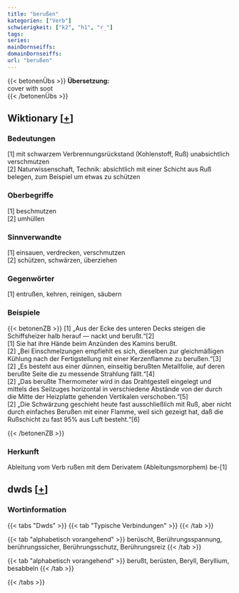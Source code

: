 ```yaml
---
title: "berußen"
kategorien: ["Verb"]
schwierigkeit: ["k2", "h1", "r_"]
tags:
series:
mainDornseiffs:
domainDornseiffs:
url: "berußen"
---
```


{{< betonenÜbs >}}
**Übersetzung:**  
cover with soot  
{{< /betonenÜbs >}}

## Wiktionary [[+](https://de.wiktionary.org/wiki/berußen)]

### Bedeutungen
[1] mit schwarzem Verbrennungsrückstand (Kohlenstoff, Ruß) unabsichtlich verschmutzen  
[2] Naturwissenschaft, Technik: absichtlich mit einer Schicht aus Ruß belegen, zum Beispiel um etwas zu schützen  

### Oberbegriffe
[1] beschmutzen  
[2] umhüllen  

### Sinnverwandte
[1] einsauen, verdrecken, verschmutzen  
[2] schützen, schwärzen, überziehen  

### Gegenwörter
[1] entrußen, kehren, reinigen, säubern  

### Beispiele
{{< betonenZB >}}
[1] „Aus der Ecke des unteren Decks steigen die Schiffsheizer halb herauf — nackt und berußt.“[2]  
[1] Sie hat ihre Hände beim Anzünden des Kamins berußt.  
[2] „Bei Einschmelzungen empfiehlt es sich, dieselben zur gleichmäßigen Kühlung nach der Fertigstellung mit einer Kerzenflamme zu berußen.“[3]  
[2] „Es besteht aus einer dünnen, einseitig berußten Metallfolie, auf deren berußte Seite die zu messende Strahlung fällt.“[4]  
[2] „Das berußte Thermometer wird in das Drahtgestell eingelegt und mittels des Seilzuges horizontal in verschiedene Abstände von der durch die Mitte der Heizplatte gehenden Vertikalen verschoben.“[5]  
[2] „Die Schwärzung geschieht heute fast ausschließlich mit Ruß, aber nicht durch einfaches Berußen mit einer Flamme, weil sich gezeigt hat, daß die Rußschicht zu fast 95% aus Luft besteht.“[6]  

{{< /betonenZB >}}
### Herkunft
Ableitung vom Verb rußen mit dem Derivatem (Ableitungsmorphem) be-[1]  



## dwds [[+](https://www.dwds.de/wb/berußen)]

### Wortinformation
{{< tabs "Dwds" >}}
{{< tab "Typische Verbindungen" >}}
{{< /tab >}}

{{< tab "alphabetisch vorangehend" >}}
berüscht, Berührungsspannung, berührungssicher, Berührungsschutz, Berührungsreiz
{{< /tab >}}

{{< tab "alphabetisch vorangehend" >}}
berußt, berüsten, Beryll, Beryllium, besabbeln
{{< /tab >}}

{{< /tabs >}}

